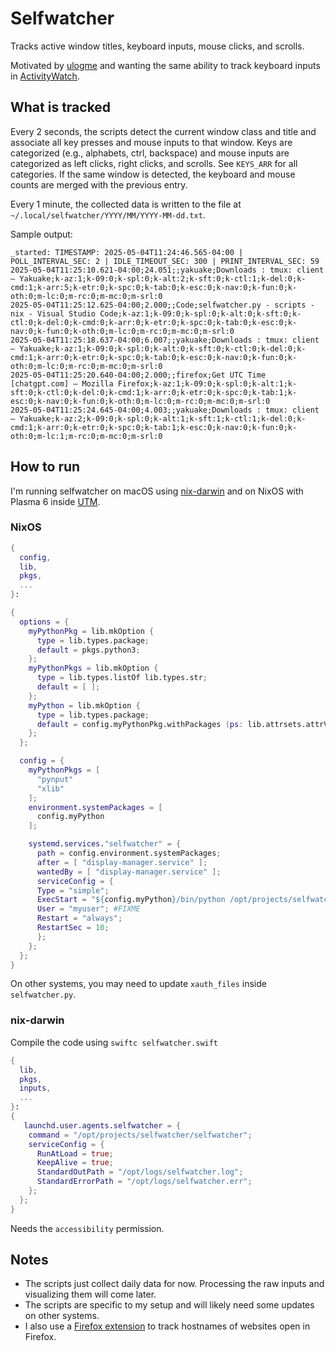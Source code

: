 # Selfwatcher

Tracks active window titles, keyboard inputs, mouse clicks, and scrolls.

Motivated by [ulogme](https://karpathy.github.io/2014/08/03/quantifying-productivity) and wanting the same ability
to track keyboard inputs in [ActivityWatch](https://activitywatch.net/).

## What is tracked

Every 2 seconds, the scripts detect the current window class and title and associate all key presses and mouse inputs 
to that window. Keys are categorized (e.g., alphabets, ctrl, backspace) and mouse inputs are categorized as left clicks,
right clicks, and scrolls. See `KEYS_ARR` for all categories. If the same window is detected, the keyboard and mouse counts
are merged with the previous entry.

Every 1 minute, the collected data is written to the file at `~/.local/selfwatcher/YYYY/MM/YYYY-MM-dd.txt`. 

Sample output:
```
_started: TIMESTAMP: 2025-05-04T11:24:46.565-04:00 | POLL_INTERVAL_SEC: 2 | IDLE_TIMEOUT_SEC: 300 | PRINT_INTERVAL_SEC: 59
2025-05-04T11:25:10.621-04:00;24.051;;yakuake;Downloads : tmux: client — Yakuake;k-az:1;k-09:0;k-spl:0;k-alt:2;k-sft:0;k-ctl:1;k-del:0;k-cmd:1;k-arr:5;k-etr:0;k-spc:0;k-tab:0;k-esc:0;k-nav:0;k-fun:0;k-oth:0;m-lc:0;m-rc:0;m-mc:0;m-srl:0
2025-05-04T11:25:12.625-04:00;2.000;;Code;selfwatcher.py - scripts - nix - Visual Studio Code;k-az:1;k-09:0;k-spl:0;k-alt:0;k-sft:0;k-ctl:0;k-del:0;k-cmd:0;k-arr:0;k-etr:0;k-spc:0;k-tab:0;k-esc:0;k-nav:0;k-fun:0;k-oth:0;m-lc:0;m-rc:0;m-mc:0;m-srl:0
2025-05-04T11:25:18.637-04:00;6.007;;yakuake;Downloads : tmux: client — Yakuake;k-az:1;k-09:0;k-spl:0;k-alt:0;k-sft:0;k-ctl:0;k-del:0;k-cmd:1;k-arr:0;k-etr:0;k-spc:0;k-tab:0;k-esc:0;k-nav:0;k-fun:0;k-oth:0;m-lc:0;m-rc:0;m-mc:0;m-srl:0
2025-05-04T11:25:20.640-04:00;2.000;;firefox;Get UTC Time [chatgpt.com] — Mozilla Firefox;k-az:1;k-09:0;k-spl:0;k-alt:1;k-sft:0;k-ctl:0;k-del:0;k-cmd:1;k-arr:0;k-etr:0;k-spc:0;k-tab:1;k-esc:0;k-nav:0;k-fun:0;k-oth:0;m-lc:0;m-rc:0;m-mc:0;m-srl:0
2025-05-04T11:25:24.645-04:00;4.003;;yakuake;Downloads : tmux: client — Yakuake;k-az:2;k-09:0;k-spl:0;k-alt:1;k-sft:1;k-ctl:1;k-del:0;k-cmd:1;k-arr:0;k-etr:0;k-spc:0;k-tab:1;k-esc:0;k-nav:0;k-fun:0;k-oth:0;m-lc:1;m-rc:0;m-mc:0;m-srl:0
```

## How to run

I'm running selfwatcher on macOS using [nix-darwin](https://github.com/nix-darwin/nix-darwin) and on NixOS with Plasma 6 inside [UTM](https://github.com/utmapp/UTM/).

### NixOS

```nix
{
  config,
  lib,
  pkgs,
  ...
}:

{
  options = {
    myPythonPkg = lib.mkOption {
      type = lib.types.package;
      default = pkgs.python3;
    };
    myPythonPkgs = lib.mkOption {
      type = lib.types.listOf lib.types.str;
      default = [ ];
    };
    myPython = lib.mkOption {
      type = lib.types.package;
      default = config.myPythonPkg.withPackages (ps: lib.attrsets.attrVals config.myPythonPkgs ps);
    };
  };

  config = {
    myPythonPkgs = [
      "pynput"
      "xlib"
    ];
    environment.systemPackages = [
      config.myPython
    ];

    systemd.services."selfwatcher" = {
      path = config.environment.systemPackages;
      after = [ "display-manager.service" ];
      wantedBy = [ "display-manager.service" ];
      serviceConfig = {
      Type = "simple";
      ExecStart = "${config.myPython}/bin/python /opt/projects/selfwatcher/selfwatcher.py";
      User = "myuser"; #FIXME
      Restart = "always";
      RestartSec = 10;
      };
    };
  };
}
```

On other systems, you may need to update `xauth_files` inside `selfwatcher.py`.

### nix-darwin

Compile the code using `swiftc selfwatcher.swift`

```nix
{
  lib,
  pkgs,
  inputs,
  ...
}:
{
   launchd.user.agents.selfwatcher = {
    command = "/opt/projects/selfwatcher/selfwatcher";
    serviceConfig = {
      RunAtLoad = true;
      KeepAlive = true;
      StandardOutPath = "/opt/logs/selfwatcher.log";
      StandardErrorPath = "/opt/logs/selfwatcher.err";
    };
  };
}
```

Needs the `accessibility` permission.

## Notes

- The scripts just collect daily data for now. Processing the raw inputs and visualizing them will come later.
- The scripts are specific to my setup and will likely need some updates on other systems.
- I also use a [Firefox extension](https://github.com/sdht0/append-hostname-to-title) to track hostnames of websites open in Firefox.
